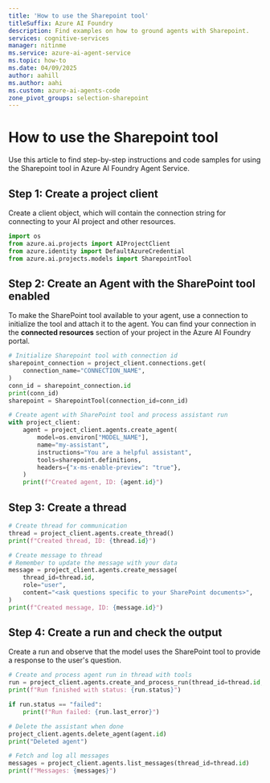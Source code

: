 ```yaml
---
title: 'How to use the Sharepoint tool'
titleSuffix: Azure AI Foundry
description: Find examples on how to ground agents with Sharepoint.
services: cognitive-services
manager: nitinme
ms.service: azure-ai-agent-service
ms.topic: how-to
ms.date: 04/09/2025
author: aahill
ms.author: aahi
ms.custom: azure-ai-agents-code
zone_pivot_groups: selection-sharepoint
---
```


# How to use the Sharepoint tool

Use this article to find step-by-step instructions and code samples for using the Sharepoint tool in Azure AI Foundry Agent Service.

## Step 1: Create a project client

Create a client object, which will contain the connection string for connecting to your AI project and other resources.

```python
import os
from azure.ai.projects import AIProjectClient
from azure.identity import DefaultAzureCredential
from azure.ai.projects.models import SharepointTool
```

## Step 2: Create an Agent with the SharePoint tool enabled

To make the SharePoint tool available to your agent, use a connection to initialize the tool and attach it to the agent. You can find your connection in the **connected resources** section of your project in the Azure AI Foundry portal.

```python
# Initialize Sharepoint tool with connection id
sharepoint_connection = project_client.connections.get(
    connection_name="CONNECTION_NAME",
)
conn_id = sharepoint_connection.id
print(conn_id)
sharepoint = SharepointTool(connection_id=conn_id)

# Create agent with SharePoint tool and process assistant run
with project_client:
    agent = project_client.agents.create_agent(
        model=os.environ["MODEL_NAME"],
        name="my-assistant",
        instructions="You are a helpful assistant",
        tools=sharepoint.definitions,
        headers={"x-ms-enable-preview": "true"},
    )
    print(f"Created agent, ID: {agent.id}")
```

## Step 3: Create a thread

```python
# Create thread for communication
thread = project_client.agents.create_thread()
print(f"Created thread, ID: {thread.id}")

# Create message to thread
# Remember to update the message with your data
message = project_client.agents.create_message(
    thread_id=thread.id,
    role="user",
    content="<ask questions specific to your SharePoint documents>",
)
print(f"Created message, ID: {message.id}")
```

## Step 4: Create a run and check the output

Create a run and observe that the model uses the SharePoint tool to provide a response to the user's question.

```python
# Create and process agent run in thread with tools
run = project_client.agents.create_and_process_run(thread_id=thread.id, assistant_id=agent.id)
print(f"Run finished with status: {run.status}")

if run.status == "failed":
    print(f"Run failed: {run.last_error}")

# Delete the assistant when done
project_client.agents.delete_agent(agent.id)
print("Deleted agent")

# Fetch and log all messages
messages = project_client.agents.list_messages(thread_id=thread.id)
print(f"Messages: {messages}")
```